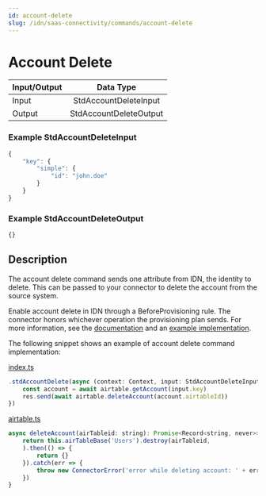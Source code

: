 ```yaml
---
id: account-delete
slug: /idn/saas-connectivity/commands/account-delete
---
```

# Account Delete

| Input/Output |  Data Type                  |
|:-------------|:---------------------------:|
| Input        | StdAccountDeleteInput       |
| Output       | StdAccountDeleteOutput      |

### Example StdAccountDeleteInput
```javascript
{
    "key": {
        "simple": {
            "id": "john.doe"
        }
    }
}
```
### Example StdAccountDeleteOutput
```javascript
{}
```
## Description
The account delete command sends one attribute from IDN, the identity to delete. This can be passed to your connector to delete the account from the source system. 

Enable account delete in IDN through a BeforeProvisioning rule. The connector honors whichever operation the provisioning plan sends. For more information, see the [documentation](https://community.sailpoint.com/t5/IdentityNow-Articles/IdentityNow-Rule-Guide/ta-p/76665) and an [example implementation](https://community.sailpoint.com/t5/IdentityNow-Wiki/IdentityNow-Rule-Guide-Before-Provisioning-Rule/ta-p/77415).

The following snippet shows an example of account delete command implementation:

[index.ts](https://github.com/sailpoint-oss/airtable-example-connector/blob/main/src/index.ts)
```javascript
.stdAccountDelete(async (context: Context, input: StdAccountDeleteInput, res: Response<StdAccountDeleteOutput>) => {
    const account = await airtable.getAccount(input.key)
    res.send(await airtable.deleteAccount(account.airtableId))
})
```

[airtable.ts](https://github.com/sailpoint-oss/airtable-example-connector/blob/main/src/airtable.ts)
```javascript
async deleteAccount(airTableid: string): Promise<Record<string, never>> {
    return this.airTableBase('Users').destroy(airTableid,
    ).then(() => {
        return {}
    }).catch(err => {
        throw new ConnectorError('error while deleting account: ' + err)
    })
}
```